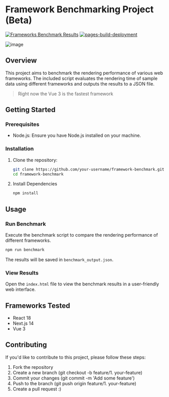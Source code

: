 # Framework Benchmarking Project (Beta)

[![Frameworks Benchmark Results](https://github.com/devmirza-bot/frameworks-benchmark/actions/workflows/update-results.yml/badge.svg)](https://github.com/devmirza-bot/frameworks-benchmark/actions/workflows/update-results.yml) [![pages-build-deployment](https://github.com/devmirza-bot/frameworks-benchmark/actions/workflows/pages/pages-build-deployment/badge.svg)](https://github.com/devmirza-bot/frameworks-benchmark/actions/workflows/pages/pages-build-deployment)

![image](https://github.com/user-attachments/assets/decbaa26-1b3e-45ea-abc5-e5a6b1d00386)


## Overview

This project aims to benchmark the rendering performance of various web frameworks. The included script evaluates the rendering time of sample data using different frameworks and outputs the results to a JSON file.

> Right now the Vue 3 is the fastest framework

## Getting Started

### Prerequisites

- Node.js: Ensure you have Node.js installed on your machine.

### Installation

1. Clone the repository:

   ```bash
   git clone https://github.com/your-username/framework-benchmark.git
   cd framework-benchmark

   ```

2. Install Dependencies

   ```bash
   npm install
   ```

## Usage

### Run Benchmark

Execute the benchmark script to compare the rendering performance of different frameworks.

```bash
npm run benchmark
```

The results will be saved in `benchmark_output.json`.

### View Results

Open the `index.html` file to view the benchmark results in a user-friendly web interface.

## Frameworks Tested

- React 18
- Next.js 14
- Vue 3

## Contributing

If you'd like to contribute to this project, please follow these steps:

1. Fork the repository
2. Create a new branch (git checkout -b feature/1. your-feature)
3. Commit your changes (git commit -m 'Add some feature')
4. Push to the branch (git push origin feature/1. your-feature)
5. Create a pull request :)
